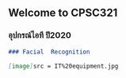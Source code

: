 ## Welcome to CPSC321

### อุปกรณ์ไอที ปี2020


```markdown
### Facial  Recognition

[image]src = IT%20equipment.jpg
```

